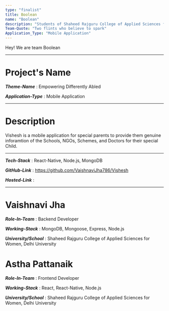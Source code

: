 ```yaml
---
type: "finalist"                   
title: Boolean
name: "Boolean"
description: "Students of Shaheed Rajguru College of Applied Sciences for Women, Delhi University"
Team-Quote: "Two flints who believe to spark"
Application_Type: "Mobile Application"
---
```


Hey! We are team Boolean

---

# Project's Name

_**Theme-Name**_ :  Empowering Differently Abled

_**Application-Type**_ :  Mobile Application 

---

# Description

Vishesh is a mobile application for special parents to provide them genuine inforamtion of the Schools, NGOs, Schemes, and Doctors for their special Child.

---

_**Tech-Stack**_  : React-Native, Node.js, MongoDB  

_**GitHub-Link**_ :  https://github.com/VaishnaviJha786/Vishesh 

_**Hosted-Link**_ :   


---


# Vaishnavi Jha

_**Role-In-Team**_  :  Backend Developer

_**Working-Stack**_ :  MongoDB, Mongoose, Express, Node.js

_**University/School**_ :  Shaheed Rajguru College of Applied Sciences for Women, Delhi University


# Astha Pattanaik

_**Role-In-Team**_  :  Frontend Developer

_**Working-Stack**_ :  React, React-Native, Node.js

_**University/School**_ :  Shaheed Rajguru College of Applied Sciences for Women, Delhi University




